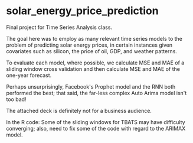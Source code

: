# solar_energy_price_prediction
Final project for Time Series Analysis class. 

The goal here was to employ as many relevant time series models to the problem of predicting solar energy prices, in certain instances given covariates such as silicon, the price of oil, GDP, and weather patterns. 

To evaluate each model, where possible, we calculate MSE and MAE of a sliding window cross validation and then calculate MSE and MAE of the one-year forecast. 

Perhaps unsurprisingly, Facebook's Prophet model and the RNN both performed the best; that said, the far-less complex Auto Arima model isn't too bad!

The attached deck is definitely not for a business audience. 

In the R code: Some of the sliding windows for TBATS may have difficulty converging; also, need to fix some of the code with regard to the ARIMAX model. 
